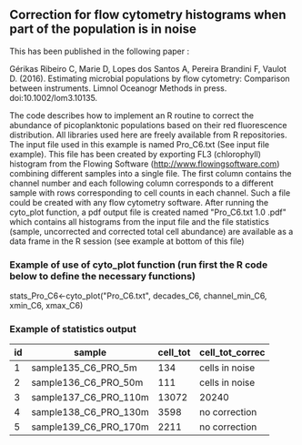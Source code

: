 ## Correction for flow cytometry histograms when part of the population is in noise

This has been published in the following paper :

Gérikas Ribeiro C, Marie D, Lopes dos Santos A, Pereira Brandini F, Vaulot D. (2016). Estimating microbial populations by flow cytometry: Comparison between instruments. Limnol Oceanogr Methods in press. doi:10.1002/lom3.10135.

The code describes how to implement an R routine to correct the abundance of picoplanktonic populations based on their red fluorescence distribution. All libraries used here are freely available from R repositories. The input file used in this example is named  Pro_C6.txt (See input file example). This file has been created by exporting FL3 (chlorophyll) histogram from the Flowing Software (http://www.flowingsoftware.com) combining different samples into a single file. The first column contains the channel number and each following column corresponds to a different sample with rows corresponding to cell counts in each channel. Such a file could be created with any flow cytometry software.  After running the cyto_plot function, a pdf output file is created named "Pro_C6.txt 1.0 .pdf" which contains all histograms from the input file and the file statistics (sample, uncorrected and corrected total cell abundance) are available as a data frame in the R session (see example at bottom of this file)


### Example of use of cyto_plot function (run first the R code below to define the necessary functions)<p> 
stats_Pro_C6<-cyto_plot("Pro_C6.txt", decades_C6, channel_min_C6, xmin_C6, xmax_C6)

### Example of statistics output<p> 

 id | sample                  	| cell_tot	| cell_tot_correc 
 --- | --- | --- | ---
1 | sample135_C6_PRO_5m     	| 134  	| cells in noise 
2 | sample136_C6_PRO_50m    	| 111  	| cells in noise 
3 | sample137_C6_PRO_110m   	| 13072	| 20240 
4 | sample138_C6_PRO_130m   	| 3598   	| no correction 
5 | sample139_C6_PRO_170m   	| 2211   	| no correction 
